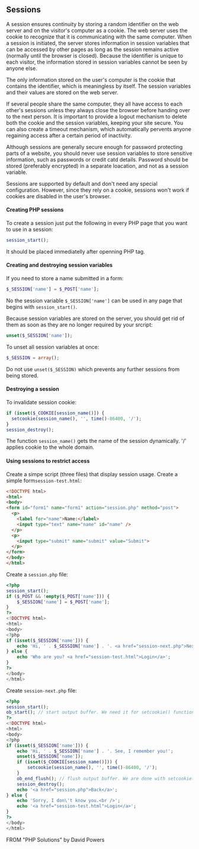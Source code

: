 ## Sessions
A session ensures continuity by storing a random identifier on the web server and on the visitor's computer as a cookie. The web server uses the cookie to recognize that it is communicating with the same computer. When a session is initiated, the server stores information in session variables that can be accessed by other pages as long as the session remains active (normally until the browser is closed). Because the identifier is unique to each visitor, the information stored in session variables cannot be seen by anyone else.

The only information stored on the user's computer is the cookie that contains the identifier, which is meaningless by itself. The session variables and their values are stored on the web server.

If several people share the same computer, they all have access to each other's sessions unless they always close the browser before handing over to the next person. It is important to provide a logout mechanism to delete both the cookie and the session variables, keeping your site secure. You can also create a timeout mechanism, which automatically pervents anyone regaining access after a certain period of inactivity.

Although sessions are generally secure enough for password protecting parts of a website, you should never use session variables to store sensitive information, such as passwords or credit catd details. Password should be stored (preferably encrypted) in a separate loacation, and not as a session variable.

Sessions are supported by default and don't need any special configuration. However, since they rely on a cookie, sessions won't work if cookies are disabled in the user's browser.

#### Creating PHP sessions
To create a session just put the following in every PHP page that you want to use in a session:
```php
session_start();
```
It should be placed immediatelly after openning PHP tag.

#### Creating and destroying session variables
If you need to store a name submitted in a form:
```php
$_SESSION['name'] = $_POST['name'];
```
No the session variable ```$_SESSION['name']``` can be used in any page that begins with ```session_start()```.

Because session variables are stored on the server, you should get rid of them as soon as they are no longer required by your srcript:
```php
unset($_SESSION['name']);
```
To unset all session variables at once:
```php
$_SESSION = array();
```
Do not use ```unset($_SESSION)``` which prevents any further sessions from being stored.

#### Destroying a session
To invalidate session cookie:
```php
if (isset($_COOKIE[session_name()]) {
  setcookie(session_name(), '', time()-86400, '/');
}
session_destroy();
```
The function ```session_name()``` gets the name of the session dynamically. '/' applies cookie to the whole domain.

#### Using sessions to restrict access
Create a simpe script (three files) that display session usage. Create a simple form```session-test.html```:
```html
<!DOCTYPE html>
<html>
<body>
<form id="form1" name="form1" action="session.php" method="post">
  <p>
    <label for="name">Name:</label>
    <input type="text" name="name" id="name" />
  </p>
  <p>
    <input type="submit" name="submit" value="Submit">
  </p>
</form>
</body>
</html>
```
Create a ```session.php``` file:
```php
<?php
session_start();
if ($_POST && !empty($_POST['name'])) {
	$_SESSION['name'] = $_POST['name'];
}
?>
<!DOCTYPE html>
<html>
<body>
<?php 
if (isset($_SESSION['name'])) {
	echo 'Hi, ' . $_SESSION['name'] . '. <a href="session-next.php">Next</a>';	
} else {
	echo 'Who are you? <a href="session-test.html">Login</a>';
}
?>
</body>
</html>
```
Create ```session-next.php``` file:
```php
<?php 
session_start();
ob_start(); // start output buffer. We need it for setcookie() functioning in the body of the document.
?>
<!DOCTYPE html>
<html>
<body>
<?php
if (isset($_SESSION['name'])) {
	echo 'Hi, ' . $_SESSION['name'] . '. See, I remember you!';
	unset($_SESSION['name']);
	if (isset($_COOKIE[session_name()])) {
		setcookie(session_name(), '', time()-86400, '/');
	}
	ob_end_flush(); // flush output buffer. We are done with setcookie().
	session_destroy();
	echo '<a href="session.php">Back</a>'; 
} else {
	echo 'Sorry, I don\'t know you.<br />';
	echo '<a href="session-test.html">Login</a>';
}
?>
</body>
</html>
```
FROM "PHP Solutions" by David Powers

